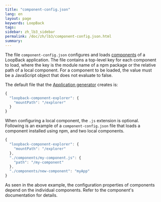```yaml
---
title: "component-config.json"
lang: en
layout: page
keywords: LoopBack
tags:
sidebar: zh_lb3_sidebar
permalink: /doc/zh/lb3/component-config.json.html
summary:
---
```


The file `component-config.json` configures and loads [components](LoopBack-components.html) of a LoopBack application. The file contains a top-level key for each component to load, where the key is the module name of a npm package or the relative path of a local component. For a component to be loaded, the value must be a JavaScript object that does not evaluate to false.

The default file that the [Application generator](Application-generator.html) creates is:

```javascript
{
  "loopback-component-explorer": {
    "mountPath": "/explorer"
  }
}
```

When configuring a local component, the `.js` extension is optional.
Following is an example of a `component-config.json` file that loads a component installed using npm, and two local components.

```javascript
{
  "loopback-component-explorer": {
    "mountPath": "/explorer"
  },
  "./components/my-component.js": {
    "path": "/my-component"
  },
  "./components/new-component": "myApp"
}
```

As seen in the above example, the configuration properties of components depend on the individual components. Refer to the component's documentation for details.
